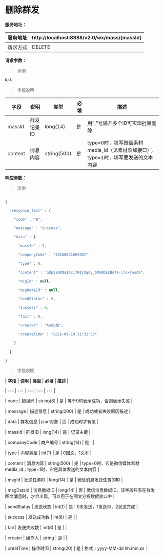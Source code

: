 # 删除群发

**服务地址：**

| 服务地址 | http:\/\/localhost:8888\/v2.0\/wx\/mass/{massId} |
| --- | --- |
| 请求方式 | DELETE |

**请求参数：**

> 示例

```js
N/A
```

> 字段说明

| **字段** | **说明** | **类型** | **必填** | **描述** |
| --- | --- | --- | --- | --- |
| massId | 群发记录ID | long\(14\) | 是 | 用“,”号隔开多个ID可实现批量删除 |
| content | 消息内容 | string\(500\) | 是 | type=0时，填写微信素材media\_id（见素材添加接口）；type=1时，填写要发送的文本内容 |

**响应参数：**

> 示例

```js

{

  "response_text" : {

    "code" : "0",

    "message" : "Success",

    "data" : {

      "massId" : 5,

      "companyCode" : "20160621000001",

      "type" : 0,

      "content" : "qRp5SOKQa1Oci7MIVUgmy_5XG9DEIBdfK-l7sxlnoA8",

      "msgId" : null,

      "msgDataId" : null,

      "sendStatus" : 0,

      "success" : 0,

      "fail" : 0,

      "creater" : "Andy兔",

      "createTime" : "2016-09-19 11:32:38"

    }

  }

}

```

> 字段说明

| **字段** | **说明** | **类型** | **必填** | **描述** |

| --- | --- | --- | --- | --- |

| code | 错误码 | string\(8\) | 是 | 等于0时表示成功，否则表示失败 |

| message | 描述信息 | string\(200\) | 是 | 成功或者失败原因描述 |

| data | 群发信息 | json对象 | 否 | 成功时才有值 |

| massId | 群发ID | long\(14\) | 是 | 记录主键 |

| companyCode | 商户编号 | string\(14\) | 是 |  |

| type | 内容类型 | int\(1\) | 是 | 0图文，1文本 |

| content | 消息内容 | string\(500\) | 是 | type=0时，它是微信媒体素材media\_id；type=1时，它是具体发送的文本内容 |

| msgId | 发送任务ID | long\(14\) | 是 | 微信消息发送任务的ID |

| msgDataId | 消息数据ID | long\(14\) | 否 | 微信消息数据ID，该字段只有在群发图文消息时，才会出现。可以用于在图文分析数据接口中 |

| sendStatus | 发送状态 | int\(1\) | 是 | 0未发送，1发送中，2发送完成 |

| success | 发送成功数 | int\(8\) | 是 |  |

| fail | 发送失败数 | int\(8\) | 是 |  |

| creater | 操作人 | string | 是 |  |

| creatTime | 操作时间 | string\(20\) | 是 | 格式：yyyy-MM-dd hh:mm:ss |

